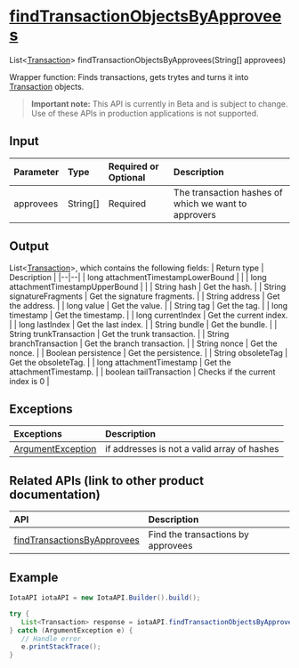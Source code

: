 
# [findTransactionObjectsByApprovees](https://github.com/iotaledger/iota-java/blob/master/jota/src/main/java/org/iota/jota/IotaAPI.java#L410)
 List<[Transaction](https://github.com/iotaledger/iota-java/blob/master/jota/src/main/java/org/iota/jota/model/Transaction.java)> findTransactionObjectsByApprovees(String[] approvees)

Wrapper function: Finds transactions, gets trytes and turns it into [Transaction](https://github.com/iotaledger/iota-java/blob/master/jota/src/main/java/org/iota/jota/model/Transaction.java) objects.
> **Important note:** This API is currently in Beta and is subject to change. Use of these APIs in production applications is not supported.

## Input
| Parameter       | Type | Required or Optional | Description |
|:---------------|:--------|:--------| :--------|
| approvees | String[] | Required | The transaction hashes of which we want to approvers |
    
## Output
List<[Transaction](https://github.com/iotaledger/iota-java/blob/master/jota/src/main/java/org/iota/jota/model/Transaction.java)>, which contains the following fields:
| Return type | Description |
|--|--|
| long attachmentTimestampLowerBound |  |
| long attachmentTimestampUpperBound |  |
| String hash | Get the hash. |
| String signatureFragments | Get the signature fragments. |
| String address | Get the address. |
| long value | Get the value. |
| String tag | Get the tag. |
| long timestamp | Get the timestamp. |
| long currentIndex | Get the current index. |
| long lastIndex | Get the last index. |
| String bundle | Get the bundle. |
| String trunkTransaction | Get the trunk transaction. |
| String branchTransaction | Get the branch transaction. |
| String nonce | Get the nonce. |
| Boolean persistence | Get the persistence. |
| String obsoleteTag | Get the obsoleteTag. |
| long attachmentTimestamp | Get the attachmentTimestamp. |
| boolean tailTransaction | Checks if the current index is 0 |

## Exceptions
| Exceptions     | Description |
|:---------------|:--------|
| [ArgumentException](https://github.com/iotaledger/iota-java/blob/master/jota/src/main/java/org/iota/jota/error/ArgumentException.java) | if addresses is not a valid array of hashes |

## Related APIs (link to other product documentation)
| API     | Description |
|:---------------|:--------|
| [findTransactionsByApprovees](https://github.com/iotaledger/iota-java/blob/master/jota/src/main/java/org/iota/jota/IotaAPICore.java#L329) | Find the transactions by approvees |

 ## Example
 
 ```Java
 IotaAPI iotaAPI = new IotaAPI.Builder().build();

try { 
    List<Transaction> response = iotaAPI.findTransactionObjectsByApprovees(new String[]{"K9DWNJZQWVBTHKS9XIIYJORXSOEANWEKVLEQMUBOOHWPBRISSCSILGLXAOUMY99DUNEPOHSJCYJIFFLNG", "AVIVUFEGVMGBDQZXXMDIIYAUIZJOGSSQEEPW9GAXNSEZMZ9DHIEPLGWKZDGWIQAYCPBPYTVSZQC9GMOQH"});
} catch (ArgumentException e) { 
    // Handle error
    e.printStackTrace(); 
}
 ```

